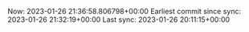 Now: 2023-01-26 21:36:58.806798+00:00 Earliest commit since sync: 2023-01-26 21:32:19+00:00 Last sync: 2023-01-26 20:11:15+00:00
